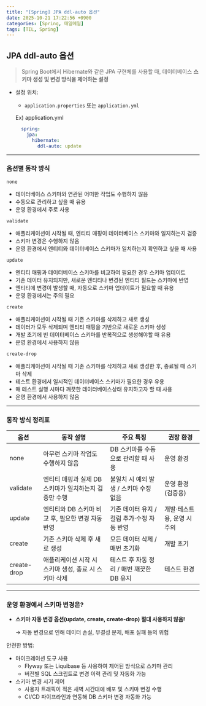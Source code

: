 ```yaml
---
title: "[Spring] JPA ddl-auto 옵션"
date: 2025-10-21 17:22:56 +0900
categories: [Spring, 매일메일]
tags: [TIL, Spring]
---
```


## JPA ddl-auto 옵션

> Spring Boot에서 Hibernate와 같은 JPA 구현체를 사용할 때,
데이터베이스 **스키마 생성 및 변경 방식을 제어하는 설정**

   
- 설정 위치:
  - `application.properties` 또는 `application.yml`

  Ex) application.yml

  ```yaml
    spring:
      jpa:
        hibernate:
          ddl-auto: update
  ```


---

### 옵션별 동작 방식

`none`

- 데이터베이스 스키마와 연관된 어떠한 작업도 수행하지 않음
- 수동으로 관리하고 싶을 때 유용
- 운영 환경에서 주로 사용

`validate`

- 애플리케이션이 시작될 때, 엔티티 매핑이 데이터베이스 스키마와 일지하는지 검증
- 스키마 변경은 수행하지 않음
- 운영 환경에서 엔티티와 데이터베이스 스키마가 일치하는지 확인하고 싶을 때 사용

`update`

- 엔티티 매핑과 데이터베이스 스키마를 비교하여 필요한 경우 스키마 업데이트
- 기존 데이터 유지되지만, 새로운 엔티티나 변경된 엔티티 필드는 스키마에 반영
- 엔티티에 변경이 발생할 때, 자동으로 스키마 업데이트가 필요할 때 유용
- 운영 환경에서는 주의 필요

`create`

- 애플리케이션이 시작될 때 기존 스키마를 삭제하고 새로 생성
- 데이터가 모두 삭제되며 엔티티 매핑을 기반으로 새로운 스키마 생성
- 개발 초기에 빈 데이터베이스 스키마를 반복적으로 생성해야할 때 유용
- 운영 환경에서 사용하지 않음

`create-drop`

- 애플리케이션이 시작될 때 기존 스키마를 삭제하고 새로 생성한 후, 종료될 때 스키마 삭제
- 테스트 환경에서 일시적인 데이터베이스 스키마가 필요한 경우 유용
- 매 테스트 실행 시마다 깨끗한 데이터베이스상태 유지하고자 할 때 사용
- 운영 환경에서 사용하지 않음

---

### 동작 방식 정리표

| **옵션** | **동작 설명** | **주요 특징** | **권장 환경** |
| --- | --- | --- | --- |
| none | 아무런 스키마 작업도 수행하지 않음 | DB 스키마를 수동으로 관리할 때 사용 | 운영 환경 |
| validate | 엔티티 매핑과 실제 DB 스키마가 일치하는지 검증만 수행 | 불일치 시 예외 발생 / 스키마 수정 없음 | 운영 환경 (검증용) |
| update | 엔티티와 DB 스키마 비교 후, 필요한 변경 자동 반영 | 기존 데이터 유지 / 컬럼 추가·수정 자동 반영 | 개발·테스트용, 운영 시 주의 |
| create | 기존 스키마 삭제 후 새로 생성 | 모든 데이터 삭제 / 매번 초기화 | 개발 초기 |
| create-drop | 애플리케이션 시작 시 스키마 생성, 종료 시 스키마 삭제 | 테스트 후 자동 정리 / 매번 깨끗한 DB 유지 | 테스트 환경 |

---

### 운영 환경에서 스키마 변경은?

- **스키마 자동 변경 옵션(update, create, create-drop) 절대 사용하지 않음!**

  → 자동 변경으로 인해 데이터 손실, 무결성 문제, 배포 실패 등의 위험


안전한 방법:

- 마이크레이션 도구 사용
  - Flyway 또는 Liquibase 등 사용하여 제어된 방식으로 스키마 관리
  - 버전별 SQL 스크립트로 변경 이력 관리 및 자동화 가능
- 스키마 변경 시기 제어
  - 사용자 트래픽이 적은 새벽 시간대에 배포 및 스키마 변경 수행
  - CI/CD 파이프라인과 연동해 DB 스키마 변경 자동화 가능
